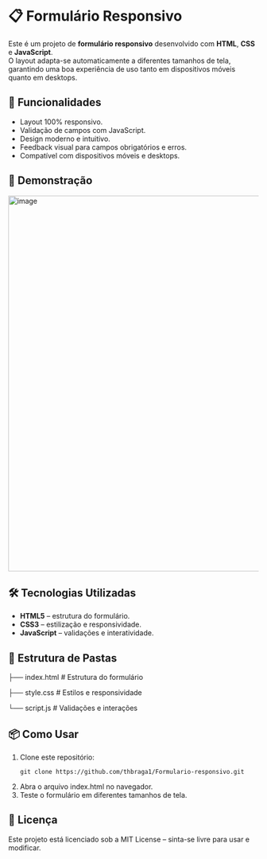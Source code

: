 # 📋 Formulário Responsivo

Este é um projeto de **formulário responsivo** desenvolvido com **HTML**, **CSS** e **JavaScript**.  
O layout adapta-se automaticamente a diferentes tamanhos de tela, garantindo uma boa experiência de uso tanto em dispositivos móveis quanto em desktops.

## 🚀 Funcionalidades
- Layout 100% responsivo.
- Validação de campos com JavaScript.
- Design moderno e intuitivo.
- Feedback visual para campos obrigatórios e erros.
- Compatível com dispositivos móveis e desktops.

## 📸 Demonstração

<img width="741" height="755" alt="image" src="https://github.com/user-attachments/assets/6ae01018-698f-4302-9004-177a19e86df6" />


## 🛠 Tecnologias Utilizadas
- **HTML5** – estrutura do formulário.
- **CSS3** – estilização e responsividade.
- **JavaScript** – validações e interatividade.

## 📂 Estrutura de Pastas
├── index.html # Estrutura do formulário

├── style.css # Estilos e responsividade

└── script.js # Validações e interações

## 📦 Como Usar
1. Clone este repositório:
   ```
   git clone https://github.com/thbraga1/Formulario-responsivo.git
   
2. Abra o arquivo index.html no navegador.
3. Teste o formulário em diferentes tamanhos de tela.

## 📄 Licença
Este projeto está licenciado sob a MIT License – sinta-se livre para usar e modificar.


